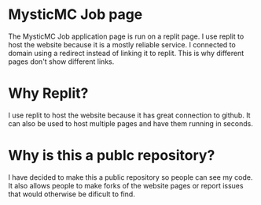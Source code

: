 # MysticMC Job page
The MysticMC Job application page is run on a replit page. I use replit to host the website because it is a mostly reliable service. I connected to domain using a redirect instead of linking it to replit. This is why different pages don't show different links.
# Why Replit?
I use replit to host the website because it has great connection to github. It can also be used to host multiple pages and have them running in seconds.
# Why is this a publc repository?
I have decided to make this a public repository so people can see my code. It also allows people to make forks of the website pages or report issues that would otherwise be dificult to find.